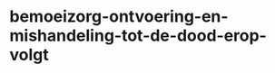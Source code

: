 bemoeizorg-ontvoering-en-mishandeling-tot-de-dood-erop-volgt
============================================================
